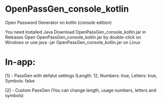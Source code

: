 # OpenPassGen_console_kotlin
Open Password Generator on kotlin (console edition)

You need installed Java
Download OpenPassGen_console_kotlin.jar in Releases
Open OpenPassGen_console_kotlin.jar by double-click on Windows or use java -jar OpenPassGen_console_kotlin.jar on Linux

# In-app:
[1]  -  PassGen with defalut settings (Length: 12, Numbers: true, Letters: true, Symbols: false

[2]  -  Custom PassGen (You can change length, usage numbers, letters and symbols)
